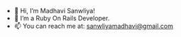 - 👋 Hi, I’m Madhavi Sanwliya!
- 🌱 I’m a Ruby On Rails Developer.
- 📫 You can reach me at: sanwliyamadhavi@gmail.com
